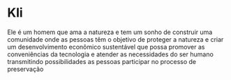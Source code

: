 # Kli
Ele é um homem que ama a natureza e tem um sonho de construir uma comunidade onde as pessoas têm o objetivo de proteger a natureza e criar um desenvolvimento econômico sustentável que possa promover as conveniências da tecnologia e atender as necessidades do ser humano  transmitindo possibilidades as pessoas participar no processo de preservação
